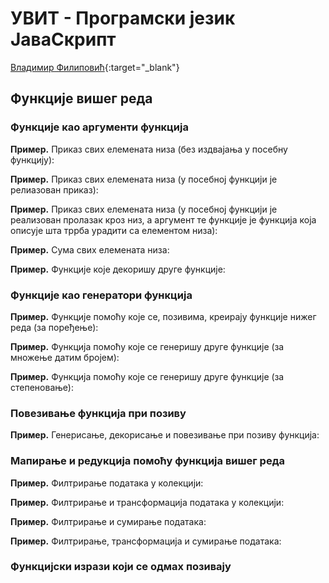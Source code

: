 
# УВИТ - Програмски језик ЈаваСкрипт

[Владимир Филиповић](https://vladofilipovic.github.io/index-cy.html){:target="_blank"}

## Функције вишег реда

### Функције као аргументи функција

**Пример.** Приказ свих елемената низа (без издвајања у посебну функцију):
<script src="https://gist.github.com/vladofilipovic/7cf39660d932119bf29d19d1d834b858.js"></script>

**Пример.** Приказ свих елемената низа (у посебној функцији је релиазован приказ):
<script src="https://gist.github.com/vladofilipovic/3dcb8b84fe047daf1e5962807aee6810.js"></script>

**Пример.** Приказ свих елемената низа (у посебној функцији је реализован пролазак кроз низ, а аргумент те функције је функција која описује шта тррба урадити са елементом низа):
<script src="https://gist.github.com/vladofilipovic/fc4f486ed114a84287427e4831e8efdd.js"></script>

**Пример.** Сума свих елемената низа:
<script src="https://gist.github.com/vladofilipovic/4bb33cdc9b03c3e2dd6eb6f860b8af25.js"></script>

**Пример.** Функције које декоришу друге функције:
<script src="https://gist.github.com/vladofilipovic/3f04ae223e8fd0145c02d337cee4815f.js"></script>

### Функције као генератори функција

**Пример.** Функције помоћу које се, позивима, креирају функције нижег реда (за поређење):
<script src="https://gist.github.com/vladofilipovic/7a0bef73f464c2a70a0aa7a6a91363f2.js"></script>

**Пример.** Функција помоћу које се генеришу друге функције (за множење датим бројем):
<script src="https://gist.github.com/vladofilipovic/29294455586c75ae0867e838c3f66be2.js"></script>

**Пример.** Функција помоћу које се генеришу друге функције (за степеновање):
<script src="https://gist.github.com/vladofilipovic/ff0e1a08a40d56a29fbcb5a5f281a092.js"></script>

### Повезивање функција при позиву

**Пример.** Генерисање, декорисање и повезивање при позиву функција:
<script src="https://gist.github.com/vladofilipovic/3acc705dc28383e63c6026b5f54d778f.js"></script>

### Mапирање и редукција помоћу функција вишег реда

**Пример.** Филтрирање података у колекцији:
<script src="https://gist.github.com/vladofilipovic/21cd059b68c822ace3250885a0f7acc2.js"></script>

**Пример.** Филтрирање и трансформација података у колекцији:
<script src="https://gist.github.com/vladofilipovic/64f9cde33f1f2d19e33ca37a54e4af57.js"></script>

**Пример.** Филтрирање и сумирање података:
<script src="https://gist.github.com/vladofilipovic/5674b3e99f95f87aaf6e1b6d74d7ae06.js"></script>

**Пример.** Филтрирање, трансформација и сумирање података:
<script src="https://gist.github.com/vladofilipovic/2cd99e290786f216de5ca4d58fb69dfd.js"></script>

### Функцијски изрази који се одмах позивају
